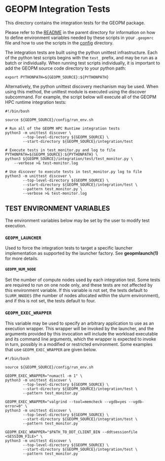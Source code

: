 GEOPM Integration Tests
=======================

This directory contains the integration tests for the GEOPM package.

Please refer to the [README](../README.md) in the parent directory for
information on how to define environment variables needed by these
scripts in your `.geopmrc` file and how to use the scripts in the
[config](../config) directory.

The integration tests are built using the python unittest infrastructure.
Each of the python test scripts begins with the `test_` prefix, and may be
run as a batch or individually.  When running test scripts individually, it
is important to add the GEOPM source code directory to your python path:
```
export PYTHONPATH=${GEOPM_SOURCE}:${PYTHONPATH}
```
Alternatively, the python unittest discovery mechanism may be used.  When
using this method, the unittest module is executed using the discover
subcommand.  For example, the script below will execute all of the GEOPM HPC
runtime integration tests:
```
#!/bin/bash

source ${GEOPM_SOURCE}/config/run_env.sh

# Run all of the GEOPM HPC Runtime integration tests
python3 -m unittest discover \
        --top-level-directory ${GEOPM_SOURCE} \
        --start-directory ${GEOPM_SOURCE}/integration/test

# Execute tests in test_monitor.py and log to file
PYTHONPATH=${GEOPM_SOURCE}:${PYTHONPATH} \
python3 ${GEOPM_SOURCE}/integration/test/test_monitor.py \
    --verbose >& test-monitor.log

# Use discover to execute tests in test_monitor.py log to file
python3 -m unittest discover \
        --top-level-directory ${GEOPM_SOURCE} \
        --start-directory ${GEOPM_SOURCE}/integration/test \
        --pattern test_monitor.py \
        --verbose >& test-monitor.log
```

TEST ENVIRONMENT VARIABLES
--------------------------

The environment variables below may be set by the user to modify test
execution.

### `GEOPM_LAUNCHER`
Used to force the integration tests to target a specific launcher
implementation as supported by the launcher factory.  See
**geopmlaunch(1)** for more details.

#### `GEOPM_NUM_NODE`
Set the number of compute nodes used by each integration test.  Some tests
are required to run on one node only, and these tests are not affected by
this environment variable.  If this variable is not set, the tests default to
`SLURM_NNODES` (the number of nodes allocated within the slurm environment),
and if this is not set, the tests default to four.

### `GEOPM_EXEC_WRAPPER`
This variable may be used to specify an arbitrary application to use as an
execution wrapper. This wrapper will be invoked by the launcher, and the
arguments provided by this invocation will include the workload executable
and its command line arguments, which the wrapper is expected to invoke in
turn, possibly in a modified or restricted environment. Some examples that
use `GEOPM_EXEC_WRAPPER` are given below.

```
#!/bin/bash

source ${GEOPM_SOURCE}/config/run_env.sh

GEOPM_EXEC_WRAPPER="numactl -m 1" \
python3 -m unittest discover \
        --top-level-directory ${GEOPM_SOURCE} \
        --start-directory ${GEOPM_SOURCE}/integration/test \
        --pattern test_monitor.py

GEOPM_EXEC_WRAPPER="valgrind --tool=memcheck --vgdb=yes --vgdb-error=0" \
python3 -m unittest discover \
        --top-level-directory ${GEOPM_SOURCE} \
        --start-directory ${GEOPM_SOURCE}/integration/test \
        --pattern test_monitor.py

GEOPM_EXEC_WRAPPER="$PATH_TO_DDT_CLIENT_BIN --ddtsessionfile <SESSION_FILE>" \
python3 -m unittest discover \
        --top-level-directory ${GEOPM_SOURCE} \
        --start-directory ${GEOPM_SOURCE}/integration/test \
        --pattern test_monitor.py
```
